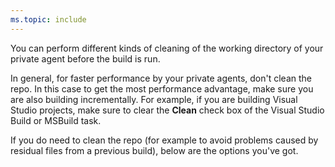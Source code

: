 ```yaml
---
ms.topic: include
---
```


You can perform different kinds of cleaning of the working directory of your private agent before the build is run.

In general, for faster performance by your private agents, don't clean the repo. In this case to get the most performance advantage, make sure you are also building incrementally. For example, if you are building Visual Studio projects, make sure to clear the **Clean** check box of the Visual Studio Build or MSBuild task.

If you do need to clean the repo (for example to avoid problems caused by residual files from a previous build), below are the options you've got.

